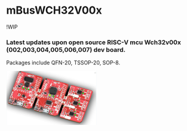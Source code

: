 # mBusWCH32V00x
!WIP

### Latest updates upon open source RISC-V mcu Wch32v00x (002,003,004,005,006,007) dev board.
Packages include QFN-20, TSSOP-20, SOP-8.

<img src="pic/mBusWch32v00x_1008.jpg" width="48%">
